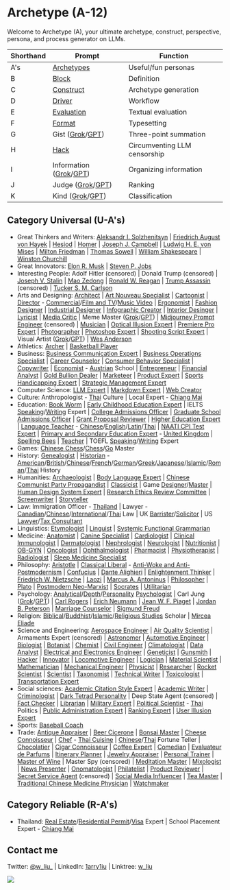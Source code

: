 # Archetype (A-12)

Welcome to Archetype (A), your ultimate archetype, construct, perspective, persona, and process generator on LLMs.

| Shorthand | Prompt | Function |
|---|---|---|
| A's | [Archetypes](https://github.com/1arry1iu/archetype/tree/main/GPTs) | Useful/fun personas |
| B | [Block](https://chat.openai.com/g/g-pbGPf7Dfa-block-b) | Definition | 
| C | [Construct](https://chat.openai.com/g/g-ZR3w4e0RR-construct-c) | Archetype generation | 
| D | [Driver](https://chat.openai.com/g/g-WbRnrrmS4-driver-d) | Workflow | 
| E | [Evaluation](https://chat.openai.com/g/g-H0aFXvyY8-evaluation-e) | Textual evaluation | 
| F | [Format](https://chat.openai.com/g/g-Phys06myK-format-f) | Typesetting |
| G | Gist ([Grok](https://x.com/i/grok/share/dEyYxc7OYNCfh3pV06TkQ45Wj)/[GPT](https://chat.openai.com/g/g-9xUwQl1C2-gist-g)) | Three-point summation | 
| H | [Hack](https://github.com/1arry1iu/archetype/tree/main/Hack) | Circumventing LLM censorship |
| I | Information ([Grok](https://x.com/i/grok/share/jvyDt2288fcr6tkq1N126MlJe)/[GPT](https://chatgpt.com/g/g-7gYCmWwyt-information-i)) | Organizing information |
| J | Judge ([Grok](https://x.com/i/grok/share/EEewzM9zfkdM2P4n3EQCRmBeX)/[GPT](https://chatgpt.com/g/g-zeV6yEhWW-judge-j)) | Ranking |
| K | Kind ([Grok](https://x.com/i/grok/share/lj8mIOWuZX7tCqlL92evWWneJ)/[GPT](https://chatgpt.com/g/g-fhkHlqQRV-kind-k)) | Classification |

## Category Universal (U-A's)

- Great Thinkers and Writers: [Aleksandr I. Solzhenitsyn](https://chatgpt.com/g/g-SNrHtJX2o-aleksandr-i-solzhenitsyn-ais) | [Friedrich August von Hayek](https://chat.openai.com/g/g-5DJVaTGc0-friedrich-august-von-hayek-fah) | [Hesiod](https://chat.openai.com/g/g-aTYQfkm6x-hesiod-hsd) | [Homer](https://chat.openai.com/g/g-CappyVZCJ-homer-hmr) | [Joseph J. Campbell](https://chat.openai.com/g/g-CZsswOFGR-joseph-j-campbell-jjc) | [Ludwig H. E. von Mises](https://chat.openai.com/g/g-9YUpvLIz3-ludwig-h-e-von-mises-lhem) | [Milton Friedman](https://chat.openai.com/g/g-lofT7Xt7Z-milton-friedman-mf) | [Thomas Sowell](https://chat.openai.com/g/g-tFtfltCBA-thomas-sowell-ts) | [William Shakespeare](https://chat.openai.com/g/g-Tk2pChYmW-william-shakespeare-ws) | [Winston Churchill](https://chatgpt.com/g/g-oivI0U76P-winston-churchill-wlsc)
- Great Innovators: [Elon R. Musk](https://chat.openai.com/g/g-qF5b38fKI-elon-r-musk-erm) | [Steven P. Jobs](https://chat.openai.com/g/g-bngp20GqA-steven-p-jobs-spj)
- Interesting People: Adolf Hitler (censored) | Donald Trump (censored) | [Joseph V. Stalin](https://chatgpt.com/g/g-7JPh2dmvu-joseph-v-stalin-jvs) | [Mao Zedong](https://chatgpt.com/g/g-twHzVBfw2-mao-zedong-mzd) | [Ronald W. Reagan](https://chatgpt.com/g/g-qxjzjaXXg-ronald-w-reagan-rwr) | [Trump Assassin](https://chatgpt.com/g/g-4ndjNj4gQ-universal-trump-assassin-uta) (censored) | [Tucker S. M. Carlson](https://chat.openai.com/g/g-DNLcRbo8o-tucker-s-m-carlson-tsmc)
- Arts and Designing: [Architect](https://chat.openai.com/g/g-BEGfk6MHc-universal-architect-uat) | [Art Nouveau Specialist](https://chat.openai.com/g/g-m5043ILI1-universal-art-nouveau-specialist-uans) | [Cartoonist](https://chat.openai.com/g/g-vMSkT6neo-universal-cartoonist-uctn) | [Director](https://chat.openai.com/g/g-08JFTTWZV-universal-director-udr) - [Commercial](https://chat.openai.com/g/g-10DztRVaI-universal-director-commercial-udrcm)/[Film and TV](https://chat.openai.com/g/g-0vwUJcNgE-universal-director-film-and-tv-udrft)/[Music Video](https://chat.openai.com/g/g-mRxue3z70-universal-director-music-video-udrmv) | [Ergonomist](https://chat.openai.com/g/g-ZUrp1FCm8-universal-ergonomist-ueg) | [Fashion Designer](https://chat.openai.com/g/g-aSgVWwHSr-universal-fashion-designer-ufd) | [Industrial Designer](https://chat.openai.com/g/g-Ao2B30Cet-universal-industrial-designer-uid) | [Infographic Creator](https://chat.openai.com/g/g-F6UV4FOtF-universal-inforgraphic-creator-uic) | [Interior Desinger](https://chat.openai.com/g/g-B9P1ELgxJ-universal-interior-designer-uitd) | [Lyricist](https://chat.openai.com/g/g-5aTqZwVMX-universal-lyricist-ulr) | [Media Critic](https://chat.openai.com/g/g-JkERS8vzJ-universal-media-critic-umct) | Meme Master ([Grok](https://x.com/i/grok/share/au1F0z7WdWJ0vxB2cyUAm2j5x)/[GPT](https://chat.openai.com/g/g-RPHDGYpZx-universal-meme-master-umm)) | [Midjourney Prompt Engineer](https://chatgpt.com/g/g-1IJSNPtQK-universal-midjourney-prompt-engineer-umjpe) (censored) | [Musician](https://chat.openai.com/g/g-h6vgsij0E-universal-musician) | [Optical Illusion Expert](https://chat.openai.com/share/a2f32e9b-94a6-4b64-9cfb-53f101c7afce) | [Premiere Pro Expert](https://chatgpt.com/g/g-gYsiKu1pN-universal-pm-pro-expert-upmpe) | [Photographer](https://chat.openai.com/g/g-eBnMp3E4W-universal-photographer-uptg) | [Photoshop Expert](https://chatgpt.com/g/g-AHs2nSvvN-universal-photoshop-expert-upspe) | [Shooting Script Expert](https://chatgpt.com/g/g-1pg7q84i3-universal-shooting-script-expert-usse) | Visual Artist ([Grok](https://x.com/i/grok/share/CSPm1vVDvbormWfuVvQq4XMuR)/[GPT](https://chat.openai.com/g/g-DajFS86Q5-universal-visual-artist-uva)) | [Wes Anderson](https://chatgpt.com/g/g-x9MCZiKRe-wes-anderson-wwa)
- Athletics: [Archer](https://chat.openai.com/g/g-wt5xICUNE-universal-archer-uac) | [Basketball Player](https://chat.openai.com/g/g-VO4imdZer-universal-basketball-player-ubp)
- Business: [Business Communication Expert](https://chat.openai.com/g/g-WpSfsayO5-universal-business-communication-expert-ubce) | [Business Operations Specialist](https://chat.openai.com/g/g-8wgLdNspj-universal-business-operations-specialist-ubos) | [Career Counselor](https://chat.openai.com/g/g-0LRlMdiQX-universal-career-counselor-ucc) | [Consumer Behavior Specialist](https://chat.openai.com/g/g-5OzB0p4BX-universal-consumer-behavior-specialist-ucbs) | [Copywriter](https://chat.openai.com/g/g-wwy4pKtI1-universal-copywriter-ucw) | [Economist](https://chat.openai.com/g/g-ZKx7oeVvs-universal-economist-uec) - [Austrian](https://chat.openai.com/g/g-S2tWP9IKn-universal-economist-austrian-school-uecat) School | [Entrepreneur](https://chat.openai.com/g/g-5j5cYSts5-universal-entrepreneur-uen) | [Financial Analyst](https://chat.openai.com/g/g-Gjnowuc3C-universal-financial-analyst-ufa) | [Gold Bullion Dealer](https://chat.openai.com/g/g-mB6J8ryH8-universal-gold-bullion-dealer-ugbd) | [Marketeer](https://chat.openai.com/g/g-oeSAn2B4R-universal-marketeer-umk) | [Product Expert](https://chat.openai.com/g/g-Wk8Ko6vH8-universal-product-expert-upe) | [Sports Handicapping Expert](https://chatgpt.com/g/g-LtiVHJ4wR-universal-sports-handicapping-expert-ushe) | [Strategic Management Expert](https://chat.openai.com/g/g-p01ozYG9G-universal-strategic-management-expert-usme)
- Computer Science: [LLM Expert](https://chat.openai.com/g/g-DIACCRsW0-universal-large-language-model-expert-ullme) | [Markdown Expert](https://chat.openai.com/g/g-8olodJlvW-universal-markdown-expert-umde) | [Web Creator](https://chat.openai.com/g/g-4oIIWWPSJ-universal-web-creator)
- Culture: Anthropologist - [Thai](https://chat.openai.com/g/g-Jo8UXkrJ3-universal-anthropologist-thai-culture-uapth) Culture | Local Expert - [Chiang Mai](https://chatgpt.com/g/g-rsSsOeQp1-universal-local-expert-chiang-mai-ulecm) 
- Education: [Book Worm](https://chat.openai.com/g/g-2jvYrCfBc-universal-book-worm-ubw) | [Early Childhood Education Expert](https://chatgpt.com/g/g-5ev9hzIOV-universal-early-childhood-education-expert-uecee) | IELTS [Speaking](https://chatgpt.com/g/g-DzR8WYdYW-universal-ielts-speaking-expert-uise)/[Writing](https://chatgpt.com/g/g-zvKrMa3Sm-universal-ielts-writing-expert-uiwe) Expert | [College Admissions Officer](https://chat.openai.com/g/g-P9ETjhl6N-universal-college-admissions-officer-ucao) | [Graduate School Admissions Officer](https://chat.openai.com/g/g-ASNB6dzbE-universal-graduate-school-admissions-officer) | [Grant Proposal Reviewer](https://chat.openai.com/g/g-R3dvVwSWc-universal-grant-proposal-reviewer-ugpr) | [Higher Education Expert](https://chatgpt.com/g/g-6fLelJYjp-universal-higher-education-expert-uhee) | [Language Teacher](https://chat.openai.com/g/g-It87VYq9q-universal-language-teacher-ult) - [Chinese](https://chat.openai.com/g/g-jwJkSAWwi-universal-language-teacher-chinese-ultcn)/[English](https://chat.openai.com/g/g-kF84zY97Q-universal-language-teacher-english-ulten)/[Latin](https://chat.openai.com/g/g-N3TeF1W8I-universal-language-teacher-latin-ultlt)/[Thai](https://chat.openai.com/g/g-jTBTUlLBJ-universal-language-teacher-thai-ultth) | [NAATI CPI Test Expert](https://chat.openai.com/g/g-T5EWCAw0a-universal-naati-cpi-test-expert-uncpi) | [Primary and Secondary Education Expert](https://chatgpt.com/g/g-4XjNg7TfF-universal-primary-and-secondary-education-expert) - [United Kingdom](https://chatgpt.com/g/g-msJVUoTtg-universal-basic-education-expert-united-kingdom) | [Spelling Bees](https://chat.openai.com/g/g-nIND6VksX-universal-spelling-bees) | [Teacher](https://chat.openai.com/g/g-iyMu9FxdB-universal-teacher) | TOEFL [Speaking](https://chat.openai.com/g/g-M7vSdiwDd-universal-toefl-speaking-marker-utsm)/[Writing](https://chat.openai.com/g/g-3KZqMpXd8-universal-toefl-writing-marker-utwm) Expert
- Games: [Chinese Chess](https://chatgpt.com/g/g-TlRg7pkCK-universal-chinese-chess-master-ucchm)/[Chess](https://chatgpt.com/g/g-ZK5rVbD64-universal-chess-master-uchm)/[Go](https://chatgpt.com/g/g-itQavMgyZ-universal-go-master-ugom) Master
- History: [Genealogist](https://chatgpt.com/g/g-VVn9kdREk-universal-genealogist-ugn) | [Historian](https://chat.openai.com/g/g-z9sxoquNv-universal-historian-uht) - [American](https://chatgpt.com/g/g-FJBZLTprw-universal-historian-american-history-uhtus)/[British](https://chatgpt.com/g/g-7y4eOtoyb-universal-historian-british-history-uhtgb)/[Chinese](https://chat.openai.com/g/g-kmjhNouR0-universal-historian-chinese-history-uhtcn)/[French](https://chat.openai.com/g/g-LvucbhAH7-universal-historian-french-history-uhtfr)/[German](https://chatgpt.com/g/g-fG7U75Czt-universal-historian-german-history-uhtde)/[Greek](https://chatgpt.com/g/g-tWSPkCShF-universal-historian-greek-history-uhtgr)/[Japanese](https://chat.openai.com/g/g-5rLpvKLr5-universal-historian-japanese-history-uhtjp)/[Islamic](https://chatgpt.com/g/g-DmFUqxrjj-universal-historian-islamic-history-uhtih)/[Roman](https://chatgpt.com/g/g-zxnU5gYsg-universal-historian-roman-history-uhtrm)/[Thai](https://chatgpt.com/g/g-hJMHCWFWc-universal-historian-thai-history-uhtth) History
- Humanities: [Archaeologist](https://chat.openai.com/g/g-ATUY9XpWT-universal-archaeologist-uarc) | [Body Language Expert](https://chat.openai.com/g/g-FD8yZXANH-universal-body-language-expert-uble) | [Chinese Communist Party Propagandist](https://chat.openai.com/g/g-63b8LzToM-universal-china-communist-party-propagandist) | [Classicist](https://chatgpt.com/g/g-qaOTY9BGq-universal-classicist-uclc) | Game [Designer](https://chat.openai.com/g/g-E5v7dr7AA-universal-game-designer-ugd)/[Master](https://chat.openai.com/g/g-E8z12YboN-universal-game-master-ugm) | [Human Design System Expert](https://chat.openai.com/g/g-JYRi2Q74j-universal-human-design-system-expert-uhdse) | [Research Ethics Review Committee](https://chat.openai.com/g/g-mf6ccxIka-universal-research-ethics-review-committee-urerc) | [Screenwriter](https://chat.openai.com/g/g-3e2fCgciO-universal-screenwriter-usw) | [Storyteller](https://chat.openai.com/g/g-i2KB66rSE-universal-storyteller-ust)
- Law: Immigration Officer - [Thailand](https://chatgpt.com/g/g-bN3yRDViA-universal-immigration-officer-thailand-uioth) | Lawyer - [Canadian](https://chat.openai.com/g/g-yBNGrnKeU-universal-lawyer-canadian-law-ulcal)/[Chinese](https://chat.openai.com/g/g-rHbtrYAcg-universal-lawyer-chinese-law-ulcnl)/[International](https://chat.openai.com/g/g-6eGYf2KKa-universal-lawyer-international-law-ulint)/[Thai](https://chatgpt.com/g/g-HrGAdaC9X-universal-lawyer-thai-law-ulthl) Law | UK [Barrister](https://chat.openai.com/g/g-aEWDn501E-universal-uk-barrister-uukb)/[Solicitor](https://chat.openai.com/g/g-WXLVZloOc-universal-uk-solicitor-uuks) | US [Lawyer](https://chat.openai.com/g/g-5aRRsztn6-universal-us-lawyer-uusl)/[Tax Consultant](https://chat.openai.com/g/g-YQhaLQCKH-universal-us-tax-consultant-uustc)
- Linguistics: [Etymologist](https://chatgpt.com/g/g-IV5bY7ZCr-universal-etymologist-uetm) | [Linguist](https://chat.openai.com/g/g-dj4afPM2J-universal-linguist-ul) | [Systemic Functional Grammarian](https://chat.openai.com/g/g-IrAazXuG8-universal-systemic-functional-grammarian-usfg)
- Medicine: [Anatomist](https://chatgpt.com/g/g-sVn84aaGt-universal-anatomist-uant) | [Canine Specialist](https://chat.openai.com/g/g-Cc9XQo37L-universal-canine-specialist-ucs) | [Cardiologist](https://chatgpt.com/g/g-qcp33luQt-universal-cardiologist-ucdl) | [Clinical Immunologist](https://chat.openai.com/g/g-urOsAwPlz-universal-clinical-immunologist-uci) | [Dermatologist](https://chatgpt.com/g/g-NLMlNEF5m-universal-dermatologist-udmt) | [Nephrologist](https://chatgpt.com/g/g-OPTWmx7VF-universal-nephrologist-unpr) | [Neurologist](https://chat.openai.com/g/g-H8GlhVipV-universal-neurologist-uno) | [Nutritionist](https://chat.openai.com/g/g-5mrsNBbL7-universal-nutritionist-untr) | [OB-GYN](https://chat.openai.com/g/g-3ZMZeDz7b-universal-ob-gyn-uobgyn) | [Oncologist](https://chat.openai.com/g/g-TvPfqsoD7-universal-oncologist-uoc) | [Ophthalmologist](https://chat.openai.com/g/g-1yIRREEfL-universal-ophthalmologist-uopt) | [Pharmacist](https://chat.openai.com/g/g-92lJZcQvm-universal-pharmacist-upm) | [Physiotherapist](https://chat.openai.com/g/g-KVG95ZKgD-universal-physiotherapist-uptt) | [Radiologist](https://chat.openai.com/g/g-IhC5X2zFP-universal-radiologist-urd) | [Sleep Medicine Specialist](https://chat.openai.com/g/g-VNE8auwBK-universal-sleep-medicine-specialist-usms)
- Philosophy: [Aristotle](https://chat.openai.com/g/g-PNdO9Imsp-aristotle-ato) | [Classical Liberal](https://chatgpt.com/g/g-z19Iop92k-universal-classical-liberal-ucl) - [Anti-Woke and Anti-Postmodernism](https://chatgpt.com/g/g-N556xukoa-universal-classical-liberal-anti-woke-uclaw) | [Confucius](https://chat.openai.com/g/g-3UugZT0i1-confucius-cfc) | [Dante Alighieri](https://chat.openai.com/g/g-KQv0k7QCf-dante-alighieri-da) | [Enlightenment Thinker](https://chat.openai.com/g/g-28UwK71Fs-universal-enlightenment-thinker-uet) | [Friedrich W. Nietzsche](https://chat.openai.com/g/g-CSPerSFnb-friedrich-w-nietzsche-fwn) | [Laozi](https://chat.openai.com/g/g-rjTSeClcR-laozi-lao) | [Marcus A. Antoninus](https://chat.openai.com/g/g-A8DEoiDll-marcus-a-antoninus-maa) | [Philosopher](https://chat.openai.com/g/g-ZKrYeKrjA-universal-philosopher-up) | [Plato](https://chat.openai.com/g/g-Z7I6YmKmz-plato-plt) | [Postmodern Neo-Marxist](https://chatgpt.com/g/g-sQRt3QL8U-universal-postmodern-marxist-upnm) | [Socrates](https://chat.openai.com/g/g-GBrdXPLhO-socrates-sct) | [Utilitarian](https://chatgpt.com/g/g-GbwpVkSNY-universal-utilitarian-uut)
- Psychology: [Analytical](https://chatgpt.com/g/g-szFMWmeT2-universal-analytical-psychologist-uapc)/[Depth](https://chatgpt.com/g/g-77BGL2JES-universal-depth-psychologist-udpc)/[Personality](https://chat.openai.com/g/g-ykxcbhhns-universal-personality-psychologist-uppc) [Psychologist](https://chatgpt.com/g/g-gktcTLs6E-universal-psychologist-upc) | Carl Jung ([Grok](https://x.com/i/grok/share/1DJKsAPC1MPwvmwccKDLWEILM)/[GPT](https://chatgpt.com/g/g-S6aMsDoYi-carl-jung-cgj)) | [Carl Rogers](https://chatgpt.com/g/g-kyWvywGtY-carl-rogers-crr) | [Erich Neumann](https://chatgpt.com/g/g-QRLsTfYPQ-erich-neumann-en) | [Jean W. F. Piaget](https://chat.openai.com/g/g-EPYXXe49m-jean-w-f-piaget-jwfp) | [Jordan B. Peterson](https://chat.openai.com/g/g-4nay9mTfV-jordan-b-peterson-jbp) | [Marriage Counselor](https://chat.openai.com/g/g-aVoGsEqUk-universal-marriage-counselor-umc) | [Sigmund Freud](https://chat.openai.com/g/g-Ixg6iEx4g-sigmund-freud-sf)
- Religion: [Biblical](https://chatgpt.com/g/g-rIy7i1TSk-universal-biblical-scholar)/[Buddhist](https://chat.openai.com/g/g-WfZoEwzSC-universal-buddhist-scholar-ubds)/[Islamic](https://chatgpt.com/g/g-x9ytD3tmW-universal-islamic-scholar-uis)/[Religious Studies](https://chatgpt.com/g/g-E3X8hOtqf-universal-religious-studies-scholar-urss) Scholar | [Mircea Eliade](https://chatgpt.com/g/g-wOwoGGqZG-mircea-eliade-me)
- Science and Engineering: [Aerospace Engineer](https://chat.openai.com/g/g-jZRQiZJFk-universal-aerospace-engineer-uae) | [Air Quality Scientist](https://chat.openai.com/g/g-GkMRvLf2I-universal-air-quality-scientist-uaqs) | Armaments Expert (censored) | [Astronomer](https://chat.openai.com/g/g-DhvzBQKLz-universal-astronomer-uam) | [Automotive Engineer](https://chat.openai.com/g/g-37cSIl1vm-universal-automotive-engineer-uate) | [Biologist](https://chat.openai.com/g/g-qItAGzYaw-universal-biologist-ubo) | [Botanist](https://chat.openai.com/g/g-BKLHVeHHO-universal-botanist-ubt) | [Chemist](https://chat.openai.com/g/g-o8dqXYdPL-universal-chemist-uch) | [Civil Engineer](https://chat.openai.com/g/g-4x90lXgox-universal-civil-engineer-uce) | [Climatologist](https://chat.openai.com/g/g-NIMLXQ9Jc-universal-climatologiest-uclm) | [Data Analyst](https://chat.openai.com/g/g-UnHVJnGaf-universal-data-analyst-uda) | [Electrical and Electronics Engineer](https://chat.openai.com/g/g-RJcsmJvZ5-universal-electrical-and-electronics-engineer) | [Geneticist](https://chat.openai.com/g/g-4hIIkhI5u-universal-geneticist-ugt) | [Gunsmith](https://chat.openai.com/g/g-95UlkDiwE-universal-gunsmith-ugs) | [Hacker](https://chat.openai.com/g/g-bGkn7Cr4z-universal-hacker-uh) | [Innovator](https://chat.openai.com/g/g-WE7b4GZes-universal-innovator-uin) | [Locomotive Engineer](https://chat.openai.com/g/g-dZu5hregW-universal-locomotive-engineer-ulme) | [Logician](https://chatgpt.com/g/g-oK5BnmGtY-universal-logician-ulc) | [Material Scientist](https://chat.openai.com/g/g-aVkmoYvRF-universal-material-scientist-ums) | [Mathematician](https://chat.openai.com/g/g-YbeEdwIrN-universal-mathematician-umt) | [Mechanical Engineer](https://chat.openai.com/g/g-rNkninS3h-universal-mechanical-engineer-umce) | [Physicist](https://chat.openai.com/g/g-HNpeUSpLD-universal-physicist-uph) | [Researcher](https://chat.openai.com/g/g-kf6WevEpP-universal-researcher-ur) |  [Rocket Scientist](https://chat.openai.com/g/g-nDn4ka4fn-universal-rocket-scientist-urs) | [Scientist](https://chat.openai.com/g/g-OWTqvLZbZ-universal-scientist-us) | [Taxonomist](https://chat.openai.com/g/g-5zGZ2j4xE-universal-taxonomist-utx) | [Technical Writer](https://chat.openai.com/g/g-yRGOqoksM-universal-technical-writer-utw) | [Toxicologist](https://chatgpt.com/g/g-B4bT16NoT-universal-toxicologist-utox) | [Transportation Expert](https://chat.openai.com/g/g-9cIKic6Sp-universal-transportation-expert-ute)
- Social sciences: [Academic Citation Style Expert](https://chat.openai.com/g/g-TVUsZNISg-universal-academic-citation-style-expert-uacse) | [Academic Writer](https://chat.openai.com/g/g-cL4gMVKUe-universal-academic-writer) | [Criminologist](https://chat.openai.com/g/g-yEdhOeQY9-universal-criminologist-ucn) | [Dark Tetrad Personality](https://chat.openai.com/g/g-WZo5atvn7-universal-dark-tetrad-personality-udtp) | Deep State Agent (censored) | [Fact Checker](https://chat.openai.com/g/g-Kcx3ZllkZ-universal-fact-checker-ufc) | [Librarian](https://chat.openai.com/g/g-E5SqgRWH8-universal-librarian-ulb) | [Military Expert](https://chat.openai.com/g/g-RQDOeB4Ez-universal-military-expert-ume) | [Political Scientist](https://chat.openai.com/g/g-IyA5PaVBO-universal-political-scientist-upls) - [Thai](https://chatgpt.com/g/g-WzyhRHSlM-universal-political-scientist-thai-politics) Politics | [Public Administration Expert](https://chat.openai.com/g/g-DxXQEyWRK-universal-public-administration-expert-upae) | [Ranking Expert](https://chat.openai.com/g/g-zeV6yEhWW-universal-ranking-expert-ure) | [User Illusion Expert](https://chat.openai.com/g/g-gHwvfwmQF-universal-user-illusion-expert-uuie)
- Sports: [Baseball Coach](https://chatgpt.com/g/g-673ba5ab7cbc81918816c9d35806d3b0-universal-baseball-coach-ubbc)
- Trade: [Antique Appraiser](https://chat.openai.com/g/g-3z2gnIaKg-universal-antique-appraiser-uata) | [Beer Cicerone](https://chat.openai.com/g/g-H9NaBj3e6-universal-beer-cicerone-ubc) | [Bonsai Master](https://chat.openai.com/g/g-9u0fOp8q2-universal-bonsai-master-ubsm) | [Cheese Connoisseur](https://chat.openai.com/g/g-0HNYcfwDk-universal-cheese-connoisseur-ucsc) | [Chef](https://chat.openai.com/g/g-93ThuDHcx-universal-chef-ucf) - [Thai Cuisine](https://chat.openai.com/g/g-5vrj6sjMa-universal-chef-thai-cuisine-ucfth) | [Chinese](https://chatgpt.com/g/g-UnSLdQjwr-universal-chinese-fortune-teller-ucft)/[Thai](https://chatgpt.com/g/g-u71gSlryJ-universal-thai-fortune-teller-utft) Fortune Teller | [Chocolatier](https://chat.openai.com/g/g-QlKwfqdwL-universal-chocolatier-ucoco) | [Cigar Connoisseur](https://chat.openai.com/g/g-S6q0JzyO0-universal-cigar-connoisseur-ucgc) | [Coffee Expert](https://chat.openai.com/g/g-DzZVgJRBa-universal-coffee-expert-ucfe) | [Comedian](https://chat.openai.com/g/g-NqMsmLjXJ-universal-comedian-ucm) | [Evaluateur de Parfums](https://chat.openai.com/g/g-F5ghc5ZTs-universal-evaluateur-de-parfums-uep) | [Itinerary Planner](https://chatgpt.com/g/g-zCMyp0WU3-universal-itinerary-planner-uip) | [Jewelry Appraiser](https://chat.openai.com/g/g-u20zajahd-universal-jewelry-appraiser-uja) | [Personal Trainer](https://chat.openai.com/g/g-Vo1mGE8at-universal-personal-trainer-upt) | [Master of Wine](https://chat.openai.com/g/g-AjZnuRPyG-universal-master-of-wine-umw) | Master Spy (censored) | [Meditation Master](https://chat.openai.com/g/g-nVzKGDwNP-universal-meditation-master-umdm) | [Mixologist](https://chat.openai.com/g/g-pX844UwmY-universal-mixologist-umx) | [News Presenter](https://chat.openai.com/g/g-vNMq0WsTx-universal-news-presenter-unp) | [Onomatologist](https://chatgpt.com/g/g-v3qzUkAHs-universal-onomatologist-uonm) | [Philatelist](https://chat.openai.com/g/g-U9Qw0AFOG-universal-philatelist-upll) | [Product Reviewer](https://chatgpt.com/g/g-GXKrhaKeA-universal-product-reviewer-upr) | [Secret Service Agent](https://chatgpt.com/g/g-or3NBLNpN-universal-secret-service-agent-ussa) (censored) | [Social Media Influencer](https://chat.openai.com/g/g-O5fiNW35X-universal-social-media-influencer-usmi) | [Tea Master](https://chat.openai.com/g/g-LeOwG26aA-universal-tea-master-utm) | [Traditional Chinese Medicine Physician](https://chat.openai.com/g/g-2LCp7ho9p-universal-traditional-chinese-medicine-physician) | [Watchmaker](https://chatgpt.com/g/g-drrH6MPAG-universal-watchmaker-uwm)

## Category Reliable (R-A's)

- Thailand: [Real Estate](https://chatgpt.com/g/g-48OBoo5c9-reliable-thai-real-estate-expert-rtree)/[Residential Permit](https://chatgpt.com/g/g-IPSruoAwN-reliable-thai-residential-permit-expert-rtrpe)/[Visa](https://chatgpt.com/g/g-oe6LIL2Tr-reliable-thai-visa-expert-rtve) Expert | School Placement Expert - [Chiang Mai](https://chatgpt.com/g/g-bRN8k2g58-reliable-school-placement-expert-chiang-mai)

## Contact me

Twitter: [@w_liu_](https://twitter.com/w_liu_) | LinkedIn: [1arry1iu](https://www.linkedin.com/in/1arry1iu/) | Linktree: [w_liu](https://linktr.ee/w_liu_)

![](https://github.com/1arry1iu/everything/blob/main/A_Avatar.png)
